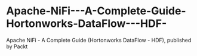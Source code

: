 


# Apache-NiFi---A-Complete-Guide-Hortonworks-DataFlow---HDF-
Apache NiFi - A Complete Guide (Hortonworks DataFlow - HDF), published by Packt
